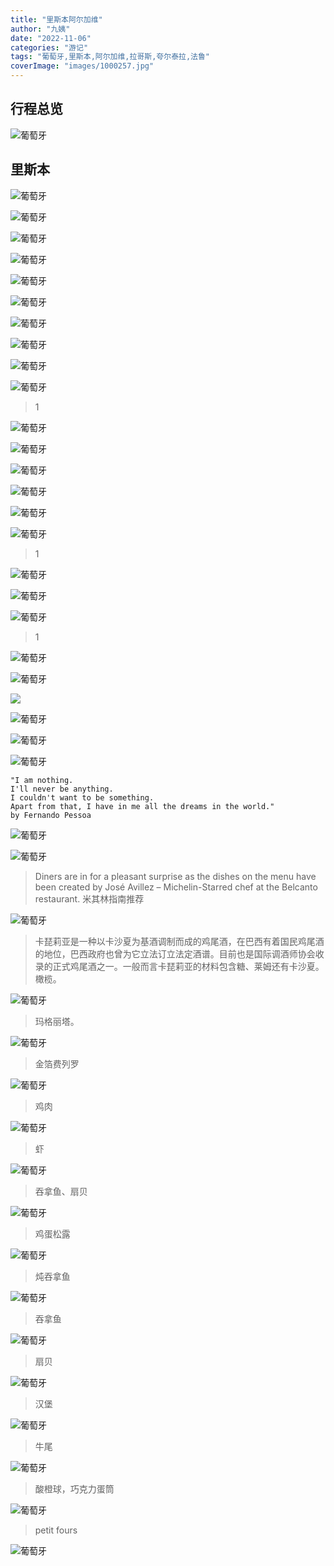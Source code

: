 ```yaml
---
title: "里斯本阿尔加维"
author: "九姨"
date: "2022-11-06"
categories: "游记"
tags: "葡萄牙,里斯本,阿尔加维,拉哥斯,夸尔泰拉,法鲁"
coverImage: "images/1000257.jpg"
---
```


>

## 行程总览

![葡萄牙](images/lisbon.jpg)

## 里斯本

>

![葡萄牙](images/IMG_20170120_093123.jpg)

>

![葡萄牙](images/IMG_20170120_094235.jpg)

>

![葡萄牙](images/1000162.jpg)

>

![葡萄牙](images/1000167.jpg)

>

![葡萄牙](images/1000188.jpg)

>

![葡萄牙](images/IMG_20170120_112135.jpg)

>

![葡萄牙](images/IMG_20170120_112921.jpg)

>

![葡萄牙](images/IMG_20170120_115231.jpg)

>

![葡萄牙](images/IMG_20170120_115238.jpg)

>

![葡萄牙](images/IMG_20170120_123559.jpg)

>1

![葡萄牙](images/1000198.jpg)

>

![葡萄牙](images/IMG_20170120_162423.jpg)

>

![葡萄牙](images/IMG_20170120_124142.jpg)

>

![葡萄牙](images/1000208.jpg)

>

![葡萄牙](images/IMG_20170120_131526.jpg)

>

![葡萄牙](images/IMG_20170120_134834.jpg)

>1

![葡萄牙](images/1000213.jpg)

>

![葡萄牙](images/1000217.jpg)

>

![葡萄牙](images/1000223.jpg)

>1

![葡萄牙](images/1000227.jpg)

>

![葡萄牙](images/1000228.jpg)

>

![](images/IMG_20170120_141149.jpg)

>

![葡萄牙](images/IMG_20170120_142237.jpg)

>

![葡萄牙](images/IMG_20170120_162346.jpg)

>

![葡萄牙](images/1000232.jpg)

>
```
"I am nothing.
I'll never be anything.
I couldn't want to be something.
Apart from that, I have in me all the dreams in the world."
by Fernando Pessoa
```

![葡萄牙](images/1000257.jpg)

>

![葡萄牙](images/IMG_20170120_191233.jpg)

>Diners are in for a pleasant surprise as the dishes on the menu have been created by José Avillez – Michelin-Starred chef at the Belcanto restaurant. 米其林指南推荐

![葡萄牙](images/IMG_20170120_191238.jpg)

>卡琵莉亚是一种以卡沙夏为基酒调制而成的鸡尾酒，在巴西有着国民鸡尾酒的地位，巴西政府也曾为它立法订立法定酒谱。目前也是国际调酒师协会收录的正式鸡尾酒之一。一般而言卡琵莉亚的材料包含糖、莱姆还有卡沙夏。橄榄。

![葡萄牙](images/1000258.jpg)

>玛格丽塔。

![葡萄牙](images/IMG_20170120_191805.jpg)

>金箔费列罗

![葡萄牙](images/IMG_20170120_191757.jpg)

>鸡肉

![葡萄牙](images/1000259.jpg)

>虾

![葡萄牙](images/1000260.jpg)

>吞拿鱼、扇贝

![葡萄牙](images/1000265.jpg)

>鸡蛋松露

![葡萄牙](images/IMG_20170120_194514.jpg)

>炖吞拿鱼

![葡萄牙](images/IMG_20170120_194520.jpg)

>吞拿鱼

![葡萄牙](images/1000270.jpg)

>扇贝

![葡萄牙](images/1000272.jpg)

>汉堡

![葡萄牙](images/IMG_20170120_202129.jpg)

>牛尾

![葡萄牙](images/1000274.jpg)

>酸橙球，巧克力蛋筒

![葡萄牙](images/IMG_20170120_205119.jpg)

>petit fours

![葡萄牙](images/1000277.jpg)

